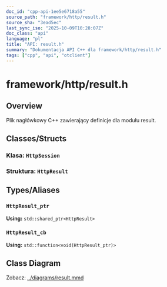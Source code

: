 ```yaml
---
doc_id: "cpp-api-1ee5e6718a55"
source_path: "framework/http/result.h"
source_sha: "3ead5ec"
last_sync_iso: "2025-10-09T10:28:07Z"
doc_class: "api"
language: "pl"
title: "API: result.h"
summary: "Dokumentacja API C++ dla framework/http/result.h"
tags: ["cpp", "api", "otclient"]
---
```


# framework/http/result.h

## Overview

Plik nagłówkowy C++ zawierający definicje dla modułu result.

## Classes/Structs

### Klasa: `HttpSession`

### Struktura: `HttpResult`

## Types/Aliases

### `HttpResult_ptr`

**Using:** `std::shared_ptr<HttpResult>`

### `HttpResult_cb`

**Using:** `std::function<void(HttpResult_ptr)>`

## Class Diagram

Zobacz: [../diagrams/result.mmd](../diagrams/result.mmd)
